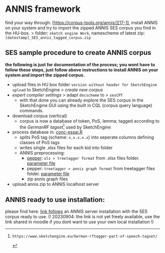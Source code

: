 # ANNIS framework
find your way through: [https://corpus-tools.org/annis/][17-1], install ANNIS on your system and try to import the zipped ANNIS SES corpus you find in the HU-box. \> folder: `sketch engine Work`, namescheme of latest zip: `[datestamp]_SES_annis_tagged_corpus.zip `

## SES sample procedure to create ANNIS corpus
**the following is just for documentation of the process; you wont have to follow these steps, just follow above instructions to install ANNIS on your system and import the zipped corpus.**
- upload files in HU box folder `version without header for SketchEngine upload` to SketchEngine \> *create new corpus*
-  *expert compiler settings* \> adapt `docscheme` to \> `sesCPT` 
	- with that done you can already explore the SES corpus in the SketchEngine GUI using the built in CQL (corpus query language) commands.
- download corpus (vertical)
	- corpus is now a database of token, PoS, lemma; tagged according to the *GermanRF tagset*[^17-1] used by SketchEngine
- process database in: [conc-essai.R][17-2]
	- splits PoS tag (scheme: `x.x.x.x.x`) into seperate columns defining classes of PoS tags
	- writes single .xlsx files for each kid into folder
	- ANNIS preprocessing: 
		- [pepper][17-3]: `xls > treetagger format` from .xlsx files folder. [parameter file][17-4]
		- pepper: `treetagger > annis graph format` from treetagger files folder. [parameter file][17-5]
		- zip annis graph files
- upload annis.zip to ANNIS localhost server

## ANNIS ready to use installation:
please find here: [link follows]() an ANNIS server installation with the SES corpus ready to use. (! 20230904: the link is not yet freely available, use the link shared in moodle if you dont want to use your own local installation !)

[^17-1]:	https://www.sketchengine.eu/German-rftagger-part-of-speech-tagset/

[17-1]:	https://corpus-tools.org/annis/
[17-2]:	https://github.com/esteeschwarz/HU-LX/blob/main/scripts/conc_essai.R
[17-3]:	https://corpus-tools.org/pepper/
[17-4]:	https://github.com/esteeschwarz/HU-LX/blob/main/scripts/r-conxl1.pepper
[17-5]:	https://github.com/esteeschwarz/HU-LX/blob/main/scripts/r-conxl2.pepper
